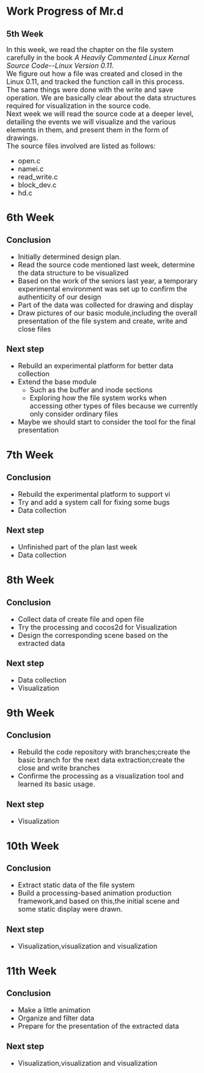 # Work Progress of Mr.d

## 5th Week

<font face="" size="4" color="">

In this week, we read the chapter on the file system carefully in the book *A Heavily Commented Linux Kernal Source Code--Linux Version 0.11*.  
We figure out how a file was created and closed in the Linux 0.11, and tracked the function call in this process. The same things were done with the write and save operation. We are basically clear about the data structures required for visualization in the source code.  
Next week we will read the source code at a deeper level, detailing the events we will visualize and the various elements in them, and present them in the form of drawings.  
The source files involved are listed as follows:  

* open.c
* namei.c
* read_write.c
* block_dev.c
* hd.c

## 6th Week

### Conclusion
* Initially determined design plan.
* Read the source code mentioned last week, determine the data structure to be visualized 
* Based on the work of the seniors last year, a temporary experimental environment was set up to confirm the authenticity of our design
* Part of the data was collected for drawing and display
* Draw pictures of our basic module,including the overall presentation of the file system and create, write and close files

### Next step
* Rebuild an experimental platform for better data collection 
* Extend the base module
	* Such as the buffer and inode sections 
	* Exploring how the file system works when accessing other types of files because we currently only consider ordinary files
* Maybe we should start to consider the tool for the final presentation 

## 7th Week

###	Conclusion
* Rebuild the experimental platform to support vi
* Try and add a system call for fixing some bugs 
* Data collection

### Next step
* Unfinished part of the plan last week
* Data collection


## 8th Week

###	Conclusion
* Collect data of create file and open file
* Try the processing and cocos2d for Visualization
* Design the corresponding scene based on the extracted data

### Next step
* Data collection
* Visualization

## 9th Week

###	Conclusion
* Rebuild the code repository with branches;create the basic branch for the next data extraction;create the close and write branches
* Confirme the processing as a visualization tool and learned its basic usage.

### Next step
* Visualization

## 10th Week

###	Conclusion
* Extract static data of the file system
* Build a processing-based animation production framework,and based on this,the initial scene and some static display were drawn.

### Next step
* Visualization,visualization and visualization

## 11th Week

###	Conclusion
* Make a little animation
* Organize and filter data
* Prepare for the presentation of the extracted data
### Next step
* Visualization,visualization and visualization